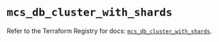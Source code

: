# `mcs_db_cluster_with_shards`

Refer to the Terraform Registry for docs: [`mcs_db_cluster_with_shards`](https://registry.terraform.io/providers/mailrucloudsolutions/mcs/0.6.14/docs/resources/db_cluster_with_shards).
